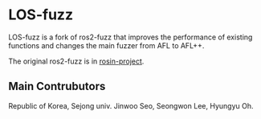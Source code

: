 # LOS-fuzz
LOS-fuzz is a fork of ros2-fuzz that improves the performance of existing functions and changes the main fuzzer from AFL to AFL++.

The original ros2-fuzz is in [rosin-project](https://github.com/rosin-project/ros2_fuzz).

## Main Contrubutors
Republic of Korea, Sejong univ. Jinwoo Seo, Seongwon Lee, Hyungyu Oh.
